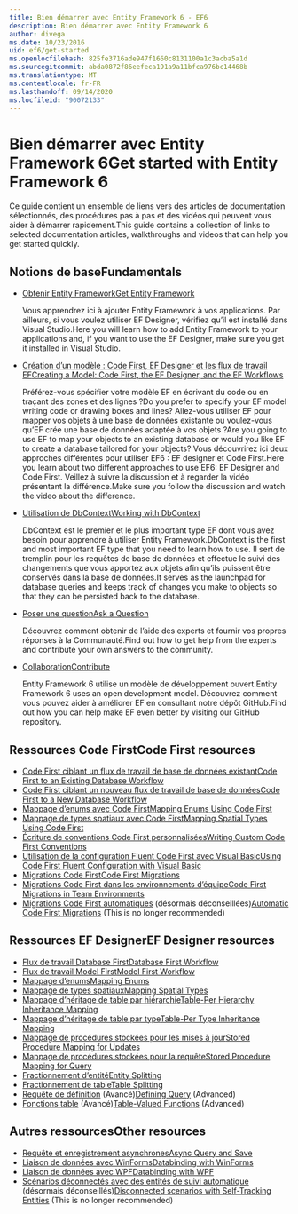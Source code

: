 ```yaml
---
title: Bien démarrer avec Entity Framework 6 - EF6
description: Bien démarrer avec Entity Framework 6
author: divega
ms.date: 10/23/2016
uid: ef6/get-started
ms.openlocfilehash: 825fe3716ade947f1660c8131100a1c3acba5a1d
ms.sourcegitcommit: abda0872f86eefeca191a9a11bfca976bc14468b
ms.translationtype: MT
ms.contentlocale: fr-FR
ms.lasthandoff: 09/14/2020
ms.locfileid: "90072133"
---
```

# <a name="get-started-with-entity-framework-6"></a><span data-ttu-id="06add-103">Bien démarrer avec Entity Framework 6</span><span class="sxs-lookup"><span data-stu-id="06add-103">Get started with Entity Framework 6</span></span>

<span data-ttu-id="06add-104">Ce guide contient un ensemble de liens vers des articles de documentation sélectionnés, des procédures pas à pas et des vidéos qui peuvent vous aider à démarrer rapidement.</span><span class="sxs-lookup"><span data-stu-id="06add-104">This guide contains a collection of links to selected documentation articles, walkthroughs and videos that can help you get started quickly.</span></span>

## <a name="fundamentals"></a><span data-ttu-id="06add-105">Notions de base</span><span class="sxs-lookup"><span data-stu-id="06add-105">Fundamentals</span></span>

* [<span data-ttu-id="06add-106">Obtenir Entity Framework</span><span class="sxs-lookup"><span data-stu-id="06add-106">Get Entity Framework</span></span>](xref:ef6/fundamentals/install)

  <span data-ttu-id="06add-107">Vous apprendrez ici à ajouter Entity Framework à vos applications. Par ailleurs, si vous voulez utiliser EF Designer, vérifiez qu’il est installé dans Visual Studio.</span><span class="sxs-lookup"><span data-stu-id="06add-107">Here you will learn how to add Entity Framework to your applications and, if you want to use the EF Designer, make sure you get it installed in Visual Studio.</span></span>

* [<span data-ttu-id="06add-108">Création d’un modèle : Code First, EF Designer et les flux de travail EF</span><span class="sxs-lookup"><span data-stu-id="06add-108">Creating a Model: Code First, the EF Designer, and the EF Workflows</span></span>](xref:ef6/modeling/index)

  <span data-ttu-id="06add-109">Préférez-vous spécifier votre modèle EF en écrivant du code ou en traçant des zones et des lignes ?</span><span class="sxs-lookup"><span data-stu-id="06add-109">Do you prefer to specify your EF model writing code or drawing boxes and lines?</span></span>
<span data-ttu-id="06add-110">Allez-vous utiliser EF pour mapper vos objets à une base de données existante ou voulez-vous qu’EF crée une base de données adaptée à vos objets ?</span><span class="sxs-lookup"><span data-stu-id="06add-110">Are you going to use EF to map your objects to an existing database or would you like EF to create a database tailored for your objects?</span></span>
<span data-ttu-id="06add-111">Vous découvrirez ici deux approches différentes pour utiliser EF6 : EF designer et Code First.</span><span class="sxs-lookup"><span data-stu-id="06add-111">Here you learn about two different approaches to use EF6: EF Designer and Code First.</span></span>
<span data-ttu-id="06add-112">Veillez à suivre la discussion et à regarder la vidéo présentant la différence.</span><span class="sxs-lookup"><span data-stu-id="06add-112">Make sure you follow the discussion and watch the video about the difference.</span></span>

* [<span data-ttu-id="06add-113">Utilisation de DbContext</span><span class="sxs-lookup"><span data-stu-id="06add-113">Working with DbContext</span></span>](xref:ef6/fundamentals/working-with-dbcontext)

  <span data-ttu-id="06add-114">DbContext est le premier et le plus important type EF dont vous avez besoin pour apprendre à utiliser Entity Framework.</span><span class="sxs-lookup"><span data-stu-id="06add-114">DbContext is the first and most important EF type that you need to learn how to use.</span></span> <span data-ttu-id="06add-115">Il sert de tremplin pour les requêtes de base de données et effectue le suivi des changements que vous apportez aux objets afin qu’ils puissent être conservés dans la base de données.</span><span class="sxs-lookup"><span data-stu-id="06add-115">It serves as the launchpad for database queries and keeps track of changes you make to objects so that they can be persisted back to the database.</span></span>

* [<span data-ttu-id="06add-116">Poser une question</span><span class="sxs-lookup"><span data-stu-id="06add-116">Ask a Question</span></span>](xref:ef6/resources/get-help)

  <span data-ttu-id="06add-117">Découvrez comment obtenir de l’aide des experts et fournir vos propres réponses à la Communauté.</span><span class="sxs-lookup"><span data-stu-id="06add-117">Find out how to get help from the experts and contribute your own answers to the community.</span></span>

* [<span data-ttu-id="06add-118">Collaboration</span><span class="sxs-lookup"><span data-stu-id="06add-118">Contribute</span></span>](https://github.com/aspnet/EntityFramework6/)

  <span data-ttu-id="06add-119">Entity Framework 6 utilise un modèle de développement ouvert.</span><span class="sxs-lookup"><span data-stu-id="06add-119">Entity Framework 6 uses an open development model.</span></span> <span data-ttu-id="06add-120">Découvrez comment vous pouvez aider à améliorer EF en consultant notre dépôt GitHub.</span><span class="sxs-lookup"><span data-stu-id="06add-120">Find out how you can help make EF even better by visiting our GitHub repository.</span></span>

## <a name="code-first-resources"></a><span data-ttu-id="06add-121">Ressources Code First</span><span class="sxs-lookup"><span data-stu-id="06add-121">Code First resources</span></span>

  - [<span data-ttu-id="06add-122">Code First ciblant un flux de travail de base de données existant</span><span class="sxs-lookup"><span data-stu-id="06add-122">Code First to an Existing Database Workflow</span></span>](xref:ef6/modeling/code-first/workflows/existing-database)
  - [<span data-ttu-id="06add-123">Code First ciblant un nouveau flux de travail de base de données</span><span class="sxs-lookup"><span data-stu-id="06add-123">Code First to a New Database Workflow</span></span>](xref:ef6/modeling/code-first/workflows/new-database)
  - [<span data-ttu-id="06add-124">Mappage d’enums avec Code First</span><span class="sxs-lookup"><span data-stu-id="06add-124">Mapping Enums Using Code First</span></span>](xref:ef6/modeling/code-first/data-types/enums)
  - [<span data-ttu-id="06add-125">Mappage de types spatiaux avec Code First</span><span class="sxs-lookup"><span data-stu-id="06add-125">Mapping Spatial Types Using Code First</span></span>](xref:ef6/modeling/code-first/data-types/spatial)
  - [<span data-ttu-id="06add-126">Écriture de conventions Code First personnalisées</span><span class="sxs-lookup"><span data-stu-id="06add-126">Writing Custom Code First Conventions</span></span>](xref:ef6/modeling/code-first/conventions/custom)
  - [<span data-ttu-id="06add-127">Utilisation de la configuration Fluent Code First avec Visual Basic</span><span class="sxs-lookup"><span data-stu-id="06add-127">Using Code First Fluent Configuration with Visual Basic</span></span>](xref:ef6/modeling/code-first/fluent/vb)
  - [<span data-ttu-id="06add-128">Migrations Code First</span><span class="sxs-lookup"><span data-stu-id="06add-128">Code First Migrations</span></span>](xref:ef6/modeling/code-first/migrations/index)
  - [<span data-ttu-id="06add-129">Migrations Code First dans les environnements d’équipe</span><span class="sxs-lookup"><span data-stu-id="06add-129">Code First Migrations in Team Environments</span></span>](xref:ef6/modeling/code-first/migrations/teams)
  - <span data-ttu-id="06add-130">[Migrations Code First automatiques](xref:ef6/modeling/code-first/migrations/automatic) (désormais déconseillées)</span><span class="sxs-lookup"><span data-stu-id="06add-130">[Automatic Code First Migrations](xref:ef6/modeling/code-first/migrations/automatic) (This is no longer recommended)</span></span>

## <a name="ef-designer-resources"></a><span data-ttu-id="06add-131">Ressources EF Designer</span><span class="sxs-lookup"><span data-stu-id="06add-131">EF Designer resources</span></span>
  - [<span data-ttu-id="06add-132">Flux de travail Database First</span><span class="sxs-lookup"><span data-stu-id="06add-132">Database First Workflow</span></span>](xref:ef6/modeling/designer/workflows/database-first)
  - [<span data-ttu-id="06add-133">Flux de travail Model First</span><span class="sxs-lookup"><span data-stu-id="06add-133">Model First Workflow</span></span>](xref:ef6/modeling/designer/workflows/model-first)
  - [<span data-ttu-id="06add-134">Mappage d’enums</span><span class="sxs-lookup"><span data-stu-id="06add-134">Mapping Enums</span></span>](xref:ef6/modeling/designer/data-types/enums)
  - [<span data-ttu-id="06add-135">Mappage de types spatiaux</span><span class="sxs-lookup"><span data-stu-id="06add-135">Mapping Spatial Types</span></span>](xref:ef6/modeling/designer/data-types/spatial)
  - [<span data-ttu-id="06add-136">Mappage d’héritage de table par hiérarchie</span><span class="sxs-lookup"><span data-stu-id="06add-136">Table-Per Hierarchy Inheritance Mapping</span></span>](xref:ef6/modeling/designer/inheritance/tph)
  - [<span data-ttu-id="06add-137">Mappage d’héritage de table par type</span><span class="sxs-lookup"><span data-stu-id="06add-137">Table-Per Type Inheritance Mapping</span></span>](xref:ef6/modeling/designer/inheritance/tpt)
  - [<span data-ttu-id="06add-138">Mappage de procédures stockées pour les mises à jour</span><span class="sxs-lookup"><span data-stu-id="06add-138">Stored Procedure Mapping for Updates</span></span>](xref:ef6/modeling/designer/stored-procedures/cud)
  - [<span data-ttu-id="06add-139">Mappage de procédures stockées pour la requête</span><span class="sxs-lookup"><span data-stu-id="06add-139">Stored Procedure Mapping for Query</span></span>](xref:ef6/modeling/designer/stored-procedures/query)
  - [<span data-ttu-id="06add-140">Fractionnement d’entité</span><span class="sxs-lookup"><span data-stu-id="06add-140">Entity Splitting</span></span>](xref:ef6/modeling/designer/entity-splitting)
  - [<span data-ttu-id="06add-141">Fractionnement de table</span><span class="sxs-lookup"><span data-stu-id="06add-141">Table Splitting</span></span>](xref:ef6/modeling/designer/table-splitting)
  - <span data-ttu-id="06add-142">[Requête de définition](xref:ef6/modeling/designer/advanced/defining-query) (Avancé)</span><span class="sxs-lookup"><span data-stu-id="06add-142">[Defining Query](xref:ef6/modeling/designer/advanced/defining-query) (Advanced)</span></span>
  - <span data-ttu-id="06add-143">[Fonctions table](xref:ef6/modeling/designer/advanced/tvfs) (Avancé)</span><span class="sxs-lookup"><span data-stu-id="06add-143">[Table-Valued Functions](xref:ef6/modeling/designer/advanced/tvfs) (Advanced)</span></span>

## <a name="other-resources"></a><span data-ttu-id="06add-144">Autres ressources</span><span class="sxs-lookup"><span data-stu-id="06add-144">Other resources</span></span>
  - [<span data-ttu-id="06add-145">Requête et enregistrement asynchrones</span><span class="sxs-lookup"><span data-stu-id="06add-145">Async Query and Save</span></span>](xref:ef6/fundamentals/async)
  - [<span data-ttu-id="06add-146">Liaison de données avec WinForms</span><span class="sxs-lookup"><span data-stu-id="06add-146">Databinding with WinForms</span></span>](xref:ef6/fundamentals/databinding/winforms)
  - [<span data-ttu-id="06add-147">Liaison de données avec WPF</span><span class="sxs-lookup"><span data-stu-id="06add-147">Databinding with WPF</span></span>](xref:ef6/fundamentals/databinding/wpf)
  - <span data-ttu-id="06add-148">[Scénarios déconnectés avec des entités de suivi automatique](xref:ef6/fundamentals/disconnected-entities/self-tracking-entities/walkthrough) (désormais déconseillés)</span><span class="sxs-lookup"><span data-stu-id="06add-148">[Disconnected scenarios with Self-Tracking Entities](xref:ef6/fundamentals/disconnected-entities/self-tracking-entities/walkthrough) (This is no longer recommended)</span></span>
